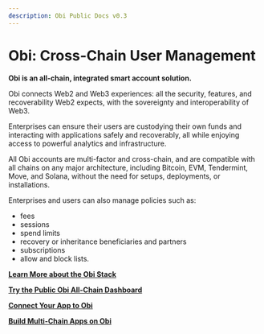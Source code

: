 ```yaml
---
description: Obi Public Docs v0.3
---
```


# Obi: Cross-Chain User Management

**Obi is an all-chain, integrated smart account solution.**

Obi connects Web2 and Web3 experiences: all the security, features, and recoverability Web2 expects, with the sovereignty and interoperability of Web3.

Enterprises can ensure their users are custodying their own funds and interacting with applications safely and recoverably, all while enjoying access to powerful analytics and infrastructure.

All Obi accounts are multi-factor and cross-chain, and are compatible with all chains on any major architecture, including Bitcoin, EVM, Tendermint, Move, and Solana, without the need for setups, deployments, or installations.

Enterprises and users can also manage policies such as:

* fees
* sessions
* spend limits
* recovery or inheritance beneficiaries and partners
* subscriptions
* allow and block lists.

[**Learn More about the Obi Stack**](overview-of-the-obi-suite.md)

[**Try the Public Obi All-Chain Dashboard**](quickstart-using-obi.md)

[**Connect Your App to Obi**](dev-quickstart-connecting-your-app.md)

[**Build Multi-Chain Apps on Obi**](dev-quickstart-building-multi-chain-apps.md)
